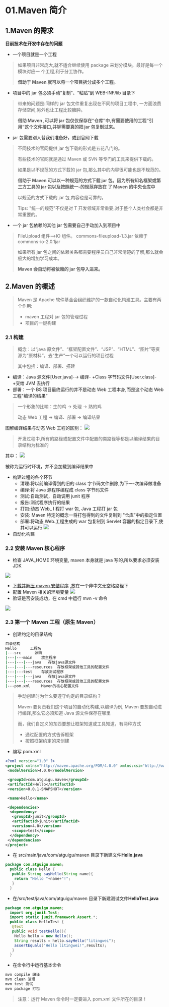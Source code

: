 # 01.Maven 简介

## 1.Maven 的需求

**目前技术在开发中存在的问题**

- 一个项目就是一个工程

> 如果项目非常庞大,就不适合继续使用 package 来划分模块。最好是每一个模块对应一 个工程,利于分工协作。
>
> **借助于 Maven 就可以将一个项目拆分成多个工程。**

- 项目中的 jar 包必须手动“复制”、“粘贴”到 WEB-INF/lib 目录下

> 带来的问题是:同样的 jar 包文件重复出现在不同的项目工程中, 一方面浪费存储空间,另外也让工程比较臃肿。
>
> **借助 Maven ,可以将 jar 包仅仅保存在“仓库”中,有需要使用的工程"引用”这个文件接口,并钚需要真的把 jar 包复制过来。**

- jar 包需要别人替我们准备好，或到官网下载

> 不同技术的官网提供 jar 包下载的形式是五花八门的。
>
> 有些技术的官网就是通过 Maven 或 SVN 等专门的工具来提供下载的。
>
> 如果是以不规范的方式下载的 jar 包,那么其中的内容很可能也是不规范的。
>
> **借助于 Maven 可以以一种规范的方式下载 jar 包。因为所有知名框架或第三方工具的 jar 包以及按照统一-的规范存放在 了 Maven 的中央仓库中**
>
> 以规范的方式下载的 jar 包,内容也是可靠的。
>
> Tips: "统一的规范"不仅是对 T 开发领域非常重要,对于整个人类社会都是非常重要的。

- 一个 jar 包依赖的其他 jar 包需要自己手动加入到项目中

> FileUpload 组件–>IO 组件。 commons-fileupload-1.3.jar 依赖于 commons-io-2.0.1jar
>
> 如果所有 jar 包之间的依赖关系都需要程序员自己非常清楚的了解,那么就会极大的增加学习成本。
>
> **Maven 会自动将被依赖的 jar 包导入进来。**

## 2.Maven 的概述

> Maven 是 Apache 软件基金会组织维护的一款自动化构建工具。主要有两个作用:
>
> - maven 工程对 jar 包的管理过程
> - 项目的一键构建

### 2.1 构建

> 概念：以“java 原文件”、“框架配置文件”、“JSP”、“HTML”、“图片”等资源为“原材料”，去“生产”一个可以运行的项目过程
>
> 其中包括：编译、部署、搭建

- 编译：Java 源文件[User.java]-→ 编译- +Class 字节码文件[User.class]- +交给 JVM 去执行
- 部署：一个 BS 项目最终运行的并不是动态 Web 工程本身,而是这个动态 Web 工程"编译的结果”

> 一个形象的比喻：生的鸡 -> 处理 -> 熟的鸡
>
> 动态 Web 工程 -> 编译、部署 -> 编译结果

图解编译结果与动态 Web 工程的区别：
![](https://fang-kang.gitee.io/blog-img/maven/20210426101139471.png#id=ySNf6&originHeight=623&originWidth=980&originalType=binary&ratio=1&rotation=0&showTitle=false&status=done&style=none&title=)

> 开发过程中,所有的路径或配置文件中配置的类路径等都是以编译结果的目录结构为标准的

其中：
![](https://fang-kang.gitee.io/blog-img/maven/2021042610112668.png#id=klGUl&originHeight=82&originWidth=570&originalType=binary&ratio=1&rotation=0&showTitle=false&status=done&style=none&title=)

被称为运行时环境，并不会加载到编译结果中

- 构建过程的各个环节
  - 清理:将以前编译得到的旧的 class 字节码文件删除,为下一-次编译做准备
  - 编译:将 Java 源程序编程成 class 字节码文件
  - 测试:自动测试，自动调用 junit 程序
  - 报告:测试程序执行的结果
  - 打包:动态 Web\_ I 程打 war 包, Java 工程打 jar 包
  - 安装: Maven 特定的概念一将打包得到的文件复制到 "仓库”中的指定位置
  - 部署:将动态 Web.工程生成的 war 包复制到 Servlet 容器的指定目录下,使其可以运行
    ![](https://fang-kang.gitee.io/blog-img/maven/20210426101116816.png#id=abaLs&originHeight=141&originWidth=931&originalType=binary&ratio=1&rotation=0&showTitle=false&status=done&style=none&title=)
- 自动化构建

### 2.2 安装 Maven 核心程序

- 检查 JAVA_HOME 环境变量, maven 本身就是 java 写的,所以要求必须安装 JDK

![](https://fang-kang.gitee.io/blog-img/maven/20210426101109532.png#id=g7zVD&originHeight=66&originWidth=591&originalType=binary&ratio=1&rotation=0&showTitle=false&status=done&style=none&title=)

- [下载并解压 maven 安装程序](http://maven.apache.org/download.cgi) ,放在一个非中文无空格路径下
- 配置 Maven 相关的环境变量
  ![](https://fang-kang.gitee.io/blog-img/maven/20210426101059493.png#id=Mjwax&originHeight=160&originWidth=775&originalType=binary&ratio=1&rotation=0&showTitle=false&status=done&style=none&title=)
- 验证是否安装成功，在 cmd 中运行 mvn -v 命令

![](https://fang-kang.gitee.io/blog-img/maven/20210426101052777.png#id=lno5C&originHeight=167&originWidth=975&originalType=binary&ratio=1&rotation=0&showTitle=false&status=done&style=none&title=)

### 2.3 第一个 Maven 工程（原生 Maven）

- 创建约定的目录结构

```bash
目录结构
Hello      工程名
|---src      源码
|---|---main    放主程序
|---|---|---java   存放java源文件
|---|---|---resources  存放框架或其他工具的配置文件
|---|---test    存放测试程序
|---|---|---java   存放java源文件
|---|---|---resources  存放框架或其他工具的配置文件
|---pom.xml     Maven的核心配置文件
```

> 手动创建时为什么要遵守约定的目录结构？
>
> Maven 要负责我们这个项目的自动化构建,以编译为例, Maven 要想自动进行编译,那么它必须知道 Java 源文件保存在哪里
>
> 而，我们自定义的东西要想让框架知道或工具知道，有两种方式
>
> - 通过配置的方式告诉框架
> - 按照框架约定的来创建

- 编写 pom.xml

```xml
<?xml version="1.0" ?>
<project xmlns="http://maven.apache.org/POM/4.0.0" xmlns:xsi="http://www.w3.org/2001/XMLSchema-instance" xsi:schemaLocation="http://maven.apache.org/POM/4.0.0 http://maven.apache.org/xsd/maven-4.0.0.xsd">
 <modelVersion>4.0.0</modelVersion>

 <groupId>com.atguigu.maven</groupId>
 <artifactId>Hello</artifactId>
 <version>0.0.1-SNAPSHOT</version>

 <name>Hello</name>

 <dependencies>
  <dependency>
   <groupId>junit</groupId>
   <artifactId>junit</artifactId>
   <version>4.0</version>
   <scope>test</scope>
  </dependency>
 </dependencies>
</project>
```

- 在 src/main/java/com/atguigu/maven 目录下新建文件**Hello.java**

```java
package com.atguigu.maven;
  public class Hello {
   public String sayHello(String name){
    return "Hello "+name+"!";
   }
  }
```

- 在/src/test/java/com/atguigu/maven 目录下新建测试文件**HelloTest.java**

```java
package com.atguigu.maven;
  import org.junit.Test;
  import static junit.framework.Assert.*;
  public class HelloTest {
   @Test
   public void testHello(){
    Hello hello = new Hello();
    String results = hello.sayHello("litingwei");
    assertEquals("Hello litingwei!",results);
   }
  }
```

- 在命令行中运行基本命令

```bash
mvn compile 编译
mvn clean 清理
mvn test 测试
mvn package 打包
```

> 注意：运行 Maven 命令时一定要进入 pom.xml 文件所在的目录！
 
 
 <git-talk/>